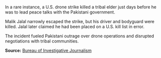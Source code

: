 
In a rare instance, a U.S. drone strike killed a tribal elder just days before he was to lead peace talks with the Pakistani government.

Malik Jalal narrowly escaped the strike, but his driver and bodyguard were killed. Jalal later claimed he had been placed on a U.S. kill list in error.

The incident fueled Pakistani outrage over drone operations and disrupted negotiations with tribal communities.

**Source:** [Bureau of Investigative Journalism](https://www.thebureauinvestigates.com/stories/2016-04-21/the-man-on-the-drone-programs-hit-list)